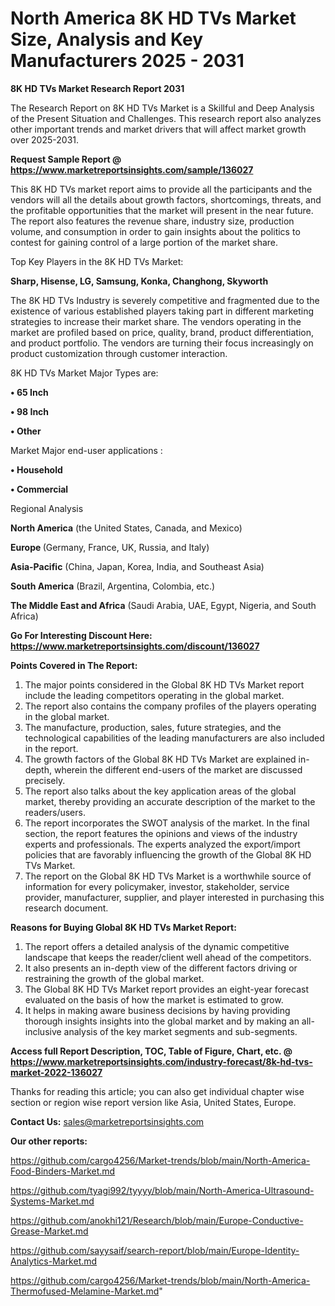 # North America 8K HD TVs Market Size, Analysis and Key Manufacturers 2025 - 2031

<strong>8K HD TVs Market Research Report 2031</strong>

The Research Report on 8K HD TVs Market is a Skillful and Deep Analysis of the Present Situation and Challenges. This research report also analyzes other important trends and market drivers that will affect market growth over 2025-2031.

<strong>Request Sample Report @ <a href=https://www.marketreportsinsights.com/sample/136027>https://www.marketreportsinsights.com/sample/136027</a></strong>

This 8K HD TVs market report aims to provide all the participants and the vendors will all the details about growth factors, shortcomings, threats, and the profitable opportunities that the market will present in the near future. The report also features the revenue share, industry size, production volume, and consumption in order to gain insights about the politics to contest for gaining control of a large portion of the market share.

Top Key Players in the 8K HD TVs Market:

<strong>Sharp, Hisense, LG, Samsung, Konka, Changhong, Skyworth</strong>

The 8K HD TVs Industry is severely competitive and fragmented due to the existence of various established players taking part in different marketing strategies to increase their market share. The vendors operating in the market are profiled based on price, quality, brand, product differentiation, and product portfolio. The vendors are turning their focus increasingly on product customization through customer interaction.

8K HD TVs Market Major Types are:

<strong>• 65 Inch

• 98 Inch

• Other</strong>

Market Major end-user applications :

<strong>• Household

• Commercial</strong>

Regional Analysis

</u><strong><b>North America</b></strong> (the United States, Canada, and Mexico)

<strong><b>Europe </b></strong>(Germany, France, UK, Russia, and Italy)

<strong><b>Asia-Pacific</b></strong> (China, Japan, Korea, India, and Southeast Asia)

<strong><b>South America</b></strong> (Brazil, Argentina, Colombia, etc.)

<strong><b>The Middle East and Africa</b></strong> (Saudi Arabia, UAE, Egypt, Nigeria, and South Africa)

<strong>Go For Interesting Discount Here: <a href=https://www.marketreportsinsights.com/discount/136027>https://www.marketreportsinsights.com/discount/136027</a></strong>

<strong>Points Covered in The Report:</strong>
<ol>
  <li>The major points considered in the Global 8K HD TVs Market report include the leading competitors operating in the global market.</li>
  <li>The report also contains the company profiles of the players operating in the global market.</li>
  <li>The manufacture, production, sales, future strategies, and the technological capabilities of the leading manufacturers are also included in the report.</li>
  <li>The growth factors of the Global 8K HD TVs Market are explained in-depth, wherein the different end-users of the market are discussed precisely.</li>
  <li>The report also talks about the key application areas of the global market, thereby providing an accurate description of the market to the readers/users.</li>
  <li>The report incorporates the SWOT analysis of the market. In the final section, the report features the opinions and views of the industry experts and professionals. The experts analyzed the export/import policies that are favorably influencing the growth of the Global 8K HD TVs Market.</li>
  <li>The report on the Global 8K HD TVs Market is a worthwhile source of information for every policymaker, investor, stakeholder, service provider, manufacturer, supplier, and player interested in purchasing this research document.</li>
</ol>
<strong>Reasons for Buying Global 8K HD TVs Market Report:</strong>

<ol>
  <li>The report offers a detailed analysis of the dynamic competitive landscape that keeps the reader/client well ahead of the competitors.</li>
  <li>It also presents an in-depth view of the different factors driving or restraining the growth of the global market.</li>
  <li>The Global 8K HD TVs Market report provides an eight-year forecast evaluated on the basis of how the market is estimated to grow.</li>
  <li>It helps in making aware business decisions by having providing thorough insights insights into the global market and by making an all-inclusive analysis of the key market segments and sub-segments.</li>
</ol>
<strong>Access full Report Description, TOC, Table of Figure, Chart, etc. @ <a href=https://www.marketreportsinsights.com/industry-forecast/8k-hd-tvs-market-2022-136027>https://www.marketreportsinsights.com/industry-forecast/8k-hd-tvs-market-2022-136027</a></strong>


Thanks for reading this article; you can also get individual chapter wise section or region wise report version like Asia, United States, Europe.

<strong>Contact Us:</strong>
sales@marketreportsinsights.com

<strong>Our other reports:</strong>

<a href=https://github.com/cargo4256/Market-trends/blob/main/North-America-Food-Binders-Market.md>https://github.com/cargo4256/Market-trends/blob/main/North-America-Food-Binders-Market.md</a>

<a href=https://github.com/tyagi992/tyyyy/blob/main/North-America-Ultrasound-Systems-Market.md>https://github.com/tyagi992/tyyyy/blob/main/North-America-Ultrasound-Systems-Market.md</a>

<a href=https://github.com/anokhi121/Research/blob/main/Europe-Conductive-Grease-Market.md>https://github.com/anokhi121/Research/blob/main/Europe-Conductive-Grease-Market.md</a>

<a href=https://github.com/sayysaif/search-report/blob/main/Europe-Identity-Analytics-Market.md>https://github.com/sayysaif/search-report/blob/main/Europe-Identity-Analytics-Market.md</a>

<a href=https://github.com/cargo4256/Market-trends/blob/main/North-America-Thermofused-Melamine-Market.md>https://github.com/cargo4256/Market-trends/blob/main/North-America-Thermofused-Melamine-Market.md</a>"
